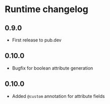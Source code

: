 # Runtime changelog

## 0.9.0

- First release to pub.dev

## 0.10.0

- Bugfix for boolean attribute generation

## 0.10.0

- Added ```@custom``` annotation for attribute fields
